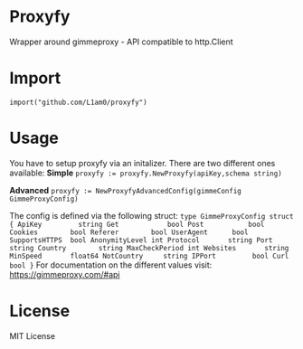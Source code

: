 # Proxyfy
Wrapper around gimmeproxy - API compatible to http.Client


# Import
`import("github.com/L1am0/proxyfy")`

# Usage
You have to setup proxyfy via an initalizer.
There are two different ones available:
**Simple**
`proxyfy := proxyfy.NewProxyfy(apiKey,schema string)`

**Advanced**
`proxyfy := NewProxyfyAdvancedConfig(gimmeConfig GimmeProxyConfig)`

The config is defined via the following struct:
`type GimmeProxyConfig struct {
	ApiKey         string
	Get            bool
	Post           bool
	Cookies        bool
	Referer        bool
	UserAgent      bool
	SupportsHTTPS  bool
	AnonymityLevel int
	Protocol       string
	Port           string
	Country        string
	MaxCheckPeriod int
	Websites       string
	MinSpeed       float64
	NotCountry     string
	IPPort         bool
	Curl           bool
}`
For documentation on the different values visit: https://gimmeproxy.com/#api


# License
MIT License